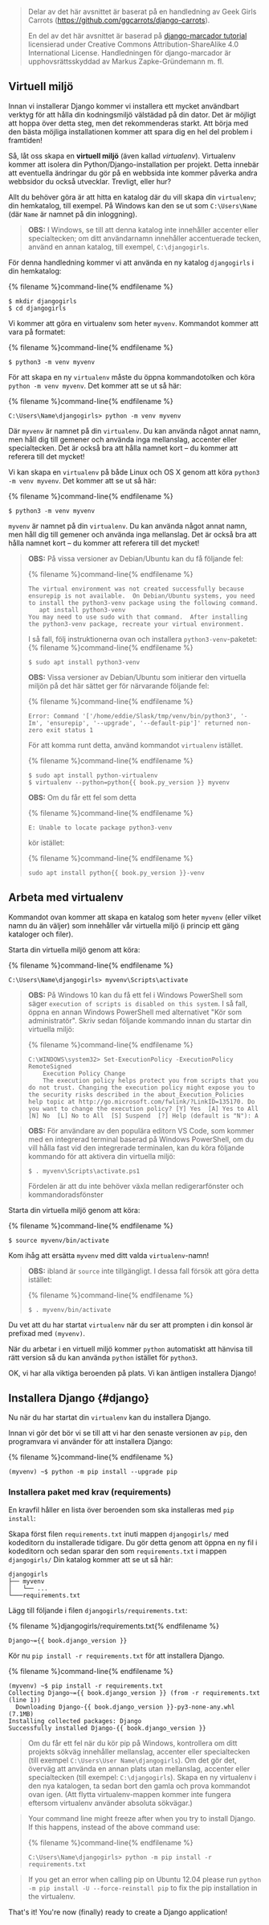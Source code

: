 > Delar av det här avsnittet är baserat på en handledning av Geek Girls Carrots (https://github.com/ggcarrots/django-carrots).
> 
> En del av det här avsnittet är baserad på [django-marcador tutorial](http://django-marcador.keimlink.de/) licensierad under Creative Commons Attribution-ShareAlike 4.0 International License. Handledningen för django-marcador är upphovsrättsskyddad av Markus Zapke-Gründemann m. fl.

## Virtuell miljö

Innan vi installerar Django kommer vi installera ett mycket användbart verktyg för att hålla din kodningsmiljö välstädad på din dator. Det är möjligt att hoppa över detta steg, men det rekommenderas starkt. Att börja med den bästa möjliga installationen kommer att spara dig en hel del problem i framtiden!

Så, låt oss skapa en **virtuell miljö** (även kallad *virtualenv*). Virtualenv kommer att isolera din Python/Django-installation per projekt. Detta innebär att eventuella ändringar du gör på en webbsida inte kommer påverka andra webbsidor du också utvecklar. Trevligt, eller hur?

Allt du behöver göra är att hitta en katalog där du vill skapa din `virtualenv`; din hemkatalog, till exempel. På Windows kan den se ut som `C:\Users\Name` (där `Name` är namnet på din inloggning).

> **OBS:** I Windows, se till att denna katalog inte innehåller accenter eller specialtecken; om ditt användarnamn innehåller accentuerade tecken, använd en annan katalog, till exempel, `C:\djangogirls`.

För denna handledning kommer vi att använda en ny katalog `djangogirls` i din hemkatalog:

{% filename %}command-line{% endfilename %}

    $ mkdir djangogirls
    $ cd djangogirls
    

Vi kommer att göra en virtualenv som heter `myvenv`. Kommandot kommer att vara på formatet:

{% filename %}command-line{% endfilename %}

    $ python3 -m venv myvenv
    

<!--sec data-title="Virtual environment: Windows" data-id="virtualenv_installation_windows"
data-collapse=true ces-->

För att skapa en ny `virtualenv` måste du öppna kommandotolken och köra `python -m venv myvenv`. Det kommer att se ut så här:

{% filename %}command-line{% endfilename %}

    C:\Users\Name\djangogirls> python -m venv myvenv
    

Där `myvenv` är namnet på din `virtualenv`. Du kan använda något annat namn, men håll dig till gemener och använda inga mellanslag, accenter eller specialtecken. Det är också bra att hålla namnet kort – du kommer att referera till det mycket!

<!--endsec-->

<!--sec data-title="Virtual environment: Linux and OS X" data-id="virtualenv_installation_linuxosx"
data-collapse=true ces-->

Vi kan skapa en `virtualenv` på både Linux och OS X genom att köra `python3 -m venv myvenv`. Det kommer att se ut så här:

{% filename %}command-line{% endfilename %}

    $ python3 -m venv myvenv
    

`myvenv` är namnet på din `virtualenv`. Du kan använda något annat namn, men håll dig till gemener och använda inga mellanslag. Det är också bra att hålla namnet kort – du kommer att referera till det mycket!

> **OBS:** På vissa versioner av Debian/Ubuntu kan du få följande fel:
> 
> {% filename %}command-line{% endfilename %}
> 
>     The virtual environment was not created successfully because ensurepip is not available.  On Debian/Ubuntu systems, you need to install the python3-venv package using the following command.
>        apt install python3-venv
>     You may need to use sudo with that command.  After installing the python3-venv package, recreate your virtual environment.
>     
> 
> I så fall, följ instruktionerna ovan och installera `python3-venv`-paketet: {% filename %}command-line{% endfilename %}
> 
>     $ sudo apt install python3-venv
>     
> 
> **OBS:** Vissa versioner av Debian/Ubuntu som initierar den virtuella miljön på det här sättet ger för närvarande följande fel:
> 
> {% filename %}command-line{% endfilename %}
> 
>     Error: Command '['/home/eddie/Slask/tmp/venv/bin/python3', '-Im', 'ensurepip', '--upgrade', '--default-pip']' returned non-zero exit status 1
>     
> 
> För att komma runt detta, använd kommandot `virtualenv` istället.
> 
> {% filename %}command-line{% endfilename %}
> 
>     $ sudo apt install python-virtualenv
>     $ virtualenv --python=python{{ book.py_version }} myvenv
>     
> 
> **OBS:** Om du får ett fel som detta
> 
> {% filename %}command-line{% endfilename %}
> 
>     E: Unable to locate package python3-venv
>     
> 
> kör istället:
> 
> {% filename %}command-line{% endfilename %}
> 
>     sudo apt install python{{ book.py_version }}-venv
>     

<!--endsec-->

## Arbeta med virtualenv

Kommandot ovan kommer att skapa en katalog som heter `myvenv` (eller vilket namn du än väljer) som innehåller vår virtuella miljö (i princip ett gäng kataloger och filer).

<!--sec data-title="Working with virtualenv: Windows" data-id="virtualenv_windows"
data-collapse=true ces-->

Starta din virtuella miljö genom att köra:

{% filename %}command-line{% endfilename %}

    C:\Users\Name\djangogirls> myvenv\Scripts\activate
    

> **OBS:** På Windows 10 kan du få ett fel i Windows PowerShell som säger `execution of scripts is disabled on this system`. I så fall, öppna en annan Windows PowerShell med alternativet "Kör som administratör". Skriv sedan följande kommando innan du startar din virtuella miljö:
> 
> {% filename %}command-line{% endfilename %}
> 
>     C:\WINDOWS\system32> Set-ExecutionPolicy -ExecutionPolicy RemoteSigned
>         Execution Policy Change
>         The execution policy helps protect you from scripts that you do not trust. Changing the execution policy might expose you to the security risks described in the about_Execution_Policies help topic at http://go.microsoft.com/fwlink/?LinkID=135170. Do you want to change the execution policy? [Y] Yes  [A] Yes to All  [N] No  [L] No to All  [S] Suspend  [?] Help (default is "N"): A
>     

<!-- (This comment separates the two blockquote blocks, so that GitBook and Crowdin don't merge them into a single block.) -->

> **OBS:** För användare av den populära editorn VS Code, som kommer med en integrerad terminal baserad på Windows PowerShell, om du vill hålla fast vid den integrerade terminalen, kan du köra följande kommando för att aktivera din virtuella miljö:
> 
>     $ . myvenv\Scripts\activate.ps1
>     
> 
> Fördelen är att du inte behöver växla mellan redigerarfönster och kommandoradsfönster

<!--endsec-->

<!--sec data-title="Working with virtualenv: Linux and OS X" data-id="virtualenv_linuxosx"
data-collapse=true ces-->

Starta din virtuella miljö genom att köra:

{% filename %}command-line{% endfilename %}

    $ source myvenv/bin/activate
    

Kom ihåg att ersätta `myvenv` med ditt valda `virtualenv`-namn!

> **OBS:** ibland är `source` inte tillgängligt. I dessa fall försök att göra detta istället:
> 
> {% filename %}command-line{% endfilename %}
> 
>     $ . myvenv/bin/activate
>     

<!--endsec-->

Du vet att du har startat `virtualenv` när du ser att prompten i din konsol är prefixad med `(myvenv)`.

När du arbetar i en virtuell miljö kommer `python` automatiskt att hänvisa till rätt version så du kan använda `python` istället för `python3`.

OK, vi har alla viktiga beroenden på plats. Vi kan äntligen installera Django!

## Installera Django {#django}

Nu när du har startat din `virtualenv` kan du installera Django.

Innan vi gör det bör vi se till att vi har den senaste versionen av `pip`, den programvara vi använder för att installera Django:

{% filename %}command-line{% endfilename %}

    (myvenv) ~$ python -m pip install --upgrade pip
    

### Installera paket med krav (requirements)

En kravfil håller en lista över beroenden som ska installeras med `pip install`:

Skapa först filen `requirements.txt` inuti mappen `djangogirls/` med kodeditorn du installerade tidigare. Du gör detta genom att öppna en ny fil i kodeditorn och sedan sparar den som `requirements.txt` i mappen `djangogirls/` Din katalog kommer att se ut så här:

    djangogirls
    ├── myvenv
    │   └── ...
    └───requirements.txt
    

Lägg till följande i filen `djangogirls/requirements.txt`:

{% filename %}djangogirls/requirements.txt{% endfilename %}

    Django~={{ book.django_version }}
    

Kör nu `pip install -r requirements.txt` för att installera Django.

{% filename %}command-line{% endfilename %}

    (myvenv) ~$ pip install -r requirements.txt
    Collecting Django~={{ book.django_version }} (from -r requirements.txt (line 1))
      Downloading Django-{{ book.django_version }}-py3-none-any.whl (7.1MB)
    Installing collected packages: Django
    Successfully installed Django-{{ book.django_version }}
    

<!--sec data-title="Installing Django: Windows" data-id="django_err_windows"
data-collapse=true ces-->

> Om du får ett fel när du kör pip på Windows, kontrollera om ditt projekts sökväg innehåller mellanslag, accenter eller specialtecken (till exempel `C:\Users\User Name\djangogirls`). Om det gör det, överväg att använda en annan plats utan mellanslag, accenter eller specialtecken (till exempel: `C:\djangogirls`). Skapa en ny virtualenv i den nya katalogen, ta sedan bort den gamla och prova kommandot ovan igen. (Att flytta virtualenv-mappen kommer inte fungera eftersom virtualenv använder absoluta sökvägar.)

<!--endsec-->

<!--sec data-title="Installing Django: Windows 8 and Windows 10" data-id="django_err_windows8and10"
data-collapse=true ces-->

> Your command line might freeze after when you try to install Django. If this happens, instead of the above command use:
> 
> {% filename %}command-line{% endfilename %}
> 
>     C:\Users\Name\djangogirls> python -m pip install -r requirements.txt
>     

<!--endsec-->

<!--sec data-title="Installing Django: Linux" data-id="django_err_linux"
data-collapse=true ces-->

> If you get an error when calling pip on Ubuntu 12.04 please run `python -m pip install -U --force-reinstall pip` to fix the pip installation in the virtualenv.

<!--endsec-->

That's it! You're now (finally) ready to create a Django application!